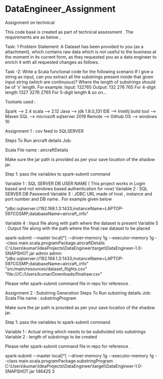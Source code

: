 # DataEngineer_Assignment
Assignment on technical 

This code base is created as part of technical assessment . The requirements are as below ,

Task: 1
Problem Statement: 
A Dataset has been provided to you (as a attachment), which contains raw data 
which is not useful to the business at the moment in its current form, as they 
requested you as a data engineer to enrich it with all requested changes as follows. 

Task -2:
Write a Scala functional code for the following scenario 
If I give a string as input, can you extract all the substrings present inside that given input 
string (which are continuous)?
Where the length of substrings should be of ‘x’ length.
For example: 
Input: 132765
Output:
132
276
765
For 4-digit length 
1327
3276
2765
For 5-digit length & so on…

Toolsets used :


Spark  --> 2.4
scala  --> 2.12
Java  --> jdk 1.8.0_131
IDE  --> Intellij
build tool --> Maven
SQL  --> microsoft sqlserver 2019
Remote  --> Github
OS --> windows 10

Assignment 1 : csv feed to SQLSERVER

Steps To Run aircraft details Job:

Scala File name : aircraftDetails

Make sure the jar path is provided as per your save location of the shadow jar. 

Step 1: pass the variables to spark-submit command 

Variable 1 : SQL SERVER DB USER NAME ( This project works in Login based and not windows based authentication for now)
Variable 2 : SQL SERVER DB Password
Variable 3 : JDBC URL made of host , instance and port number and DB name . For example given below

"jdbc:sqlserver://192.168.1.3:1433;instanceName=LAPTOP-597CGSMP;databaseName=aircraft_info"

Variable 4 : Input file along with path where the dataset is present
Variable 5 : Output file along with the path where the final raw dataset to be placed

spark-submit --master local[*] --driver-memory 1g --executor-memory 1g --class main.scala.programPackage.aircraftDetails C:\Users\kumar\IdeaProjects\DataEngineer\target\DataEngineer-1.0-SNAPSHOT.jar admin admin "jdbc:sqlserver://192.168.1.3:1433;instanceName=LAPTOP-597CGSMP;databaseName=aircraft_info" "src/main/resources/dataset_flights.csv" "file:///C:/Users/kumar/Downloads/finalraw.csv"


Please refer spark-submit command file in repo for reference .


Assignment 2 : Substring Generation
Steps To Run substring details Job:
Scala File name :  substringProgram

Make sure the jar path is provided as per your save location of the shadow jar. 

Step 1: pass the variables to spark-submit command 

Variable 1 : Actual string which needs to be subdivided into substrings
Variable 2 : length of substrings to be created

Please refer spark-submit command file in repo for reference .



spark-submit --master local[*] --driver-memory 1g --executor-memory 1g --class main.scala.programPackage.substringProgram C:\Users\kumar\IdeaProjects\DataEngineer\target\DataEngineer-1.0-SNAPSHOT.jar 146425 3
